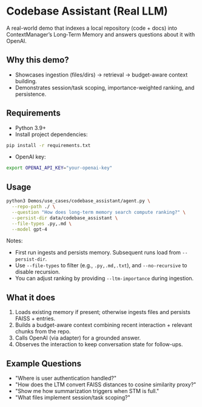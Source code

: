 # Codebase Assistant (Real LLM)

A real-world demo that indexes a local repository (code + docs) into ContextManager’s Long‑Term Memory and answers questions about it with OpenAI.

## Why this demo?
- Showcases ingestion (files/dirs) → retrieval → budget-aware context building.
- Demonstrates session/task scoping, importance-weighted ranking, and persistence.

## Requirements
- Python 3.9+
- Install project dependencies:

```bash
pip install -r requirements.txt
```

- OpenAI key:

```bash
export OPENAI_API_KEY="your-openai-key"
```

## Usage

```bash
python3 Demos/use_cases/codebase_assistant/agent.py \
  --repo-path ./ \
  --question "How does long-term memory search compute ranking?" \
  --persist-dir data/codebase_assistant \
  --file-types .py,.md \
  --model gpt-4
```

Notes:
- First run ingests and persists memory. Subsequent runs load from `--persist-dir`.
- Use `--file-types` to filter (e.g., `.py,.md,.txt`), and `--no-recursive` to disable recursion.
- You can adjust ranking by providing `--ltm-importance` during ingestion.

## What it does
1. Loads existing memory if present; otherwise ingests files and persists FAISS + entries.
2. Builds a budget-aware context combining recent interaction + relevant chunks from the repo.
3. Calls OpenAI (via adapter) for a grounded answer.
4. Observes the interaction to keep conversation state for follow-ups.

## Example Questions
- "Where is user authentication handled?"
- "How does the LTM convert FAISS distances to cosine similarity proxy?"
- "Show me how summarization triggers when STM is full."
- "What files implement session/task scoping?"
